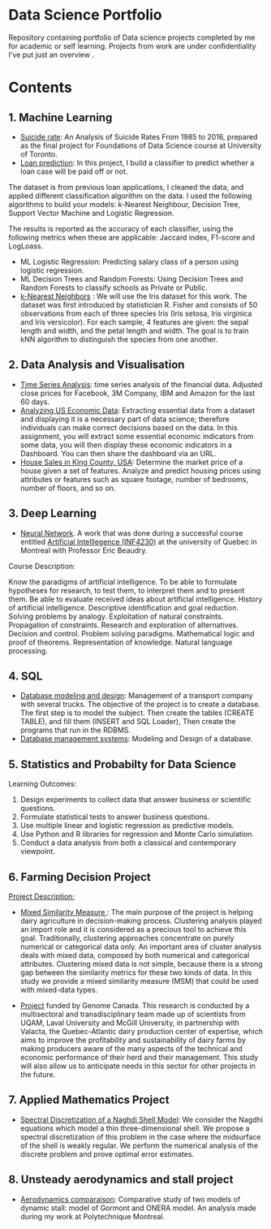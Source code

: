 # Data Science Portfolio



Repository containing portfolio of Data science projects completed by me for academic or self learning. Projects from work are under confidentiality I've put just an overview .



# Contents
##  1. Machine Learning

* [Suicide rate](https://github.com/lounissi1/Portfolio/blob/main/suicide_rates/suicide_rate_investigation.ipynb): An Analysis of Suicide Rates From 1985 to 2016,
prepared as the final project for Foundations of Data Science course at University of Toronto.
* [Loan prediction](https://github.com/lounissi1/Portfolio/blob/main/Loan-classification/ML-Loan-classification.ipynb): In this project, I build a classifier to predict whether a loan case will be paid off or not.

The dataset is from previous loan applications, I cleaned the data, and applied different classification algorithm on the data. I used the following algorithms to build your models: k-Nearest Neighbour, Decision Tree, Support Vector Machine and Logistic Regression.

The results is reported as the accuracy of each classifier, using the following metrics when these are applicable: Jaccard index, F1-score and LogLoass.

- ML Logistic Regression: Predicting salary class of a person using logistic regression.
- ML Decision Trees and Random Forests: Using Decision Trees and Random Forests to classify schools as Private or Public.
- [k-Nearest Neighbors](https://github.com/lounissi1/Portfolio/blob/main/k-Nearest%20Neighbors/k-Nearest%20Neighbors.ipynb) : We will use the Iris dataset for this work. The dataset was first introduced by statistician R. Fisher and consists of 50 observations from each of three species Iris (Iris setosa, Iris virginica and Iris versicolor). For each sample, 4 features are given: the sepal length and width, and the petal length and width. The goal is to train kNN algorithm to distinguish the species from one another.

## 2. Data Analysis and Visualisation
 * [Time Series Analysis](https://github.com/lounissi1/Portfolio/blob/main/Time%20Series%20Analysis/Time%20Series%20Analysis.ipynb): time series analysis of the financial data. Adjusted close prices for Facebook, 3M Company, IBM and Amazon for the last 60 days.
 * [Analyzing US Economic Data](https://github.com/lounissi1/Portfolio/blob/main/US%20Economic%20Data/US%20Economic%20Data.ipynb): Extracting essential data from a dataset and displaying it is a necessary part of data science; therefore individuals can make correct decisions based on the data. In this assignment, you will extract some essential economic indicators from some data, you will then display these economic indicators in a Dashboard. You can then share the dashboard via an URL.
 * [House Sales in King County, USA](https://github.com/lounissi1/Portfolio/blob/main/House%20Sales/House_sales_code.ipynb): Determine the market price of a house given a set of features. Analyze and predict housing prices using attributes or features such as square footage, number of bedrooms, number of floors, and so on.

## 3. Deep Learning

* [Neural Network](https://github.com/lounissi1/Portfolio/blob/main/NeuralNetwork/NeuralNetwork.py). A work that was done during a successful course entitled [Artificial Intelllegence (INF4230)](http://ericbeaudry.uqam.ca/INF4230/) at the university of Quebec in Montreal with Professor Eric Beaudry. 

Course Description:

Know the paradigms of artificial intelligence. To be able to formulate hypotheses for research, to test them, to interpret them and to present them. Be able to evaluate received ideas about artificial intelligence. History of artificial intelligence. Descriptive identification and goal reduction. Solving problems by analogy. Exploitation of natural constraints. Propagation of constraints. Research and exploration of alternatives. Decision and control. Problem solving paradigms. Mathematical logic and proof of theorems. Representation of knowledge. Natural language processing.

## 4. SQL
* [Database modeling and design](https://github.com/lounissi1/Portfolio/blob/main/Database%20modeling%20and%20design/01_schema.sql): Management of a transport company with several trucks. The objective of the project is to create a database. The first step is to model the subject. Then create the tables (CREATE TABLE), and fill them (INSERT and SQL Loader), Then create the programs that run in the RDBMS.
* [Database management systems](https://github.com/lounissi1/Portfolio/blob/main/Database%20project/00_modele.pdf.pdf): Modeling and Design of a database.

## 5. Statistics and Probabilty for Data Science
Learning Outcomes:
1. Design experiments to collect data that answer business or scientific questions.
2. Formulate statistical tests to answer business questions.
3. Use multiple linear and logistic regression as predictive models.
4. Use Python and R libraries for regression and Monte Carlo simulation.
5. Conduct a data analysis from both a classical and contemporary viewpoint.
## 6. Farming Decision Project

[Project Description:](https://www.genomecanada.ca/en/bioinformatics-and-artificial-intelligence-leverage-predictive-models-dairy-production)

* [Mixed Similarity Measure ](https://github.com/lounissi1/Portfolio/blob/main/Farming%20Decision%20Project/Lactanet_project_report.pdf): The main purpose of the project is helping dairy agriculture in decision-making process. Clustering analysis played an import role and it is considered as a precious tool to achieve this goal.  Traditionally, clustering approaches concentrate on purely numerical or categorical data only.  An important area of cluster analysis deals with mixed data, composed by both numerical and categorical attributes. Clustering mixed data is not simple, because there is a strong gap between the similarity metrics for these two kinds of data.  In this study we provide a mixed similarity measure (MSM) that could be used with mixed-data types.

* [Project](https://www.actualites.uqam.ca/2019/subvention-de-plus-de-1-M-de-genome-canada) funded by Genome Canada. This research is conducted by a multisectoral and transdisciplinary team made up of scientists from UQAM, Laval University and McGill University, in partnership with Valacta, the Quebec-Atlantic dairy production center of expertise, which aims to improve the profitability and sustainability of dairy farms by making producers aware of the many aspects of the technical and economic performance of their herd and their management. This study will also allow us to anticipate needs in this sector for other projects in the future.

## 7. Applied Mathematics Project
  * [Spectral Discretization of a Naghdi Shell Model](https://github.com/lounissi1/Portfolio/blob/main/Applied%20Math/spectral_descretization.pdf): We consider the Nagdhi equations which model a thin three-dimensional shell. We propose a spectral discretization of this problem in the case where the midsurface of the shell is weakly regular. We perform the numerical analysis of the discrete problem and prove optimal error estimates.
  
## 8. Unsteady aerodynamics and stall project
* [Aerodynamics comparaison](https://github.com/lounissi1/Portfolio/blob/main/Unsteady%20aerodynamics/Aerodynamic-PolyMtl.pdf): Comparative study of two models of
dynamic stall: model of Gormont and ONERA model. An analysis made during my work at Polytechnique Montreal.


